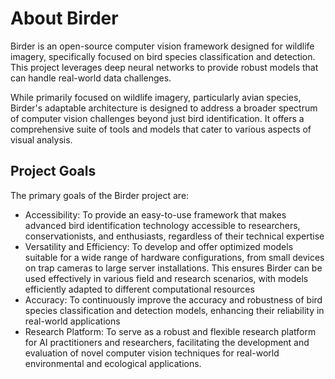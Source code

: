 # About Birder

Birder is an open-source computer vision framework designed for wildlife imagery, specifically focused on bird species classification and detection. This project leverages deep neural networks to provide robust models that can handle real-world data challenges.

While primarily focused on wildlife imagery, particularly avian species, Birder's adaptable architecture is designed to address a broader spectrum of computer vision challenges beyond just bird identification.
It offers a comprehensive suite of tools and models that cater to various aspects of visual analysis.

## Project Goals

The primary goals of the Birder project are:

- Accessibility: To provide an easy-to-use framework that makes advanced bird identification technology accessible to researchers, conservationists, and enthusiasts, regardless of their technical expertise
- Versatility and Efficiency: To develop and offer optimized models suitable for a wide range of hardware configurations, from small devices on trap cameras to large server installations. This ensures Birder can be used effectively in various field and research scenarios, with models efficiently adapted to different computational resources
- Accuracy: To continuously improve the accuracy and robustness of bird species classification and detection models, enhancing their reliability in real-world applications
- Research Platform: To serve as a robust and flexible research platform for AI practitioners and researchers, facilitating the development and evaluation of novel computer vision techniques for real-world environmental and ecological applications.
